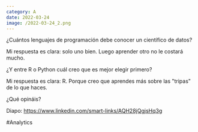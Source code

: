 ```yaml
--- 
category: A 
date: 2022-03-24 
image: /2022-03-24_2.png 
--- 
```


¿Cuántos lenguajes de programación debe conocer un científico de datos? 

Mi respuesta es clara: solo uno bien. Luego aprender otro no le costará mucho.

¿Y entre R o Python cuál creo que es mejor elegir primero? 

Mi respuesta es clara: R. Porque creo que aprendes más sobre las "tripas" de lo que haces.  

¿Qué opináis?

Diapo: https://www.linkedin.com/smart-links/AQH28jQgjsHq3g

#Analytics